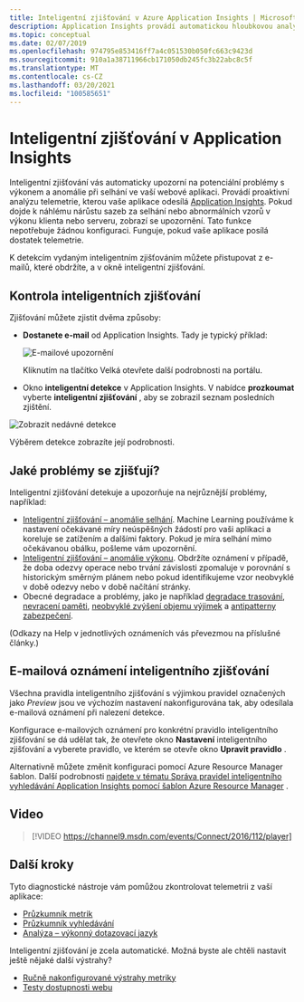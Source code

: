 ```yaml
---
title: Inteligentní zjišťování v Azure Application Insights | Microsoft Docs
description: Application Insights provádí automatickou hloubkovou analýzu telemetrie aplikací a upozorňuje na potenciální problémy.
ms.topic: conceptual
ms.date: 02/07/2019
ms.openlocfilehash: 974795e853416ff7a4c051530b050fc663c9423d
ms.sourcegitcommit: 910a1a38711966cb171050db245fc3b22abc8c5f
ms.translationtype: MT
ms.contentlocale: cs-CZ
ms.lasthandoff: 03/20/2021
ms.locfileid: "100585651"
---
```

# <a name="smart-detection-in-application-insights"></a>Inteligentní zjišťování v Application Insights
 Inteligentní zjišťování vás automaticky upozorní na potenciální problémy s výkonem a anomálie při selhání ve vaší webové aplikaci. Provádí proaktivní analýzu telemetrie, kterou vaše aplikace odesílá [Application Insights](./app-insights-overview.md). Pokud dojde k náhlému nárůstu sazeb za selhání nebo abnormálních vzorů v výkonu klienta nebo serveru, zobrazí se upozornění. Tato funkce nepotřebuje žádnou konfiguraci. Funguje, pokud vaše aplikace posílá dostatek telemetrie.

K detekcím vydaným inteligentním zjišťováním můžete přistupovat z e-mailů, které obdržíte, a v okně inteligentní zjišťování.

## <a name="review-your-smart-detections"></a>Kontrola inteligentních zjišťování
Zjišťování můžete zjistit dvěma způsoby:

* **Dostanete e-mail** od Application Insights. Tady je typický příklad:
  
    ![E-mailové upozornění](./media/proactive-diagnostics/03.png)
  
    Kliknutím na tlačítko Velká otevřete další podrobnosti na portálu.
* Okno **inteligentní detekce** v Application Insights. V nabídce **prozkoumat** vyberte **inteligentní zjišťování** , aby se zobrazil seznam posledních zjištění.

![Zobrazit nedávné detekce](./media/proactive-diagnostics/04.png)

Výběrem detekce zobrazíte její podrobnosti.

## <a name="what-problems-are-detected"></a>Jaké problémy se zjišťují?
Inteligentní zjišťování detekuje a upozorňuje na nejrůznější problémy, například:

* [Inteligentní zjišťování – anomálie selhání](./proactive-failure-diagnostics.md). Machine Learning používáme k nastavení očekávané míry neúspěšných žádostí pro vaši aplikaci a koreluje se zatížením a dalšími faktory. Pokud je míra selhání mimo očekávanou obálku, pošleme vám upozornění.
* [Inteligentní zjišťování – anomálie výkonu](./proactive-performance-diagnostics.md). Obdržíte oznámení v případě, že doba odezvy operace nebo trvání závislosti zpomaluje v porovnání s historickým směrným plánem nebo pokud identifikujeme vzor neobvyklé v době odezvy nebo v době načítání stránky.   
* Obecné degradace a problémy, jako je například [degradace trasování](./proactive-trace-severity.md), [nevracení paměti](./proactive-potential-memory-leak.md), [neobvyklé zvýšení objemu výjimek](./proactive-exception-volume.md) a [antipatterny zabezpečení](./proactive-application-security-detection-pack.md).

(Odkazy na Help v jednotlivých oznámeních vás převezmou na příslušné články.)

## <a name="smart-detection-email-notifications"></a>E-mailová oznámení inteligentního zjišťování

Všechna pravidla inteligentního zjišťování s výjimkou pravidel označených jako _Preview_ jsou ve výchozím nastavení nakonfigurována tak, aby odesílala e-mailová oznámení při nalezení detekce.

Konfigurace e-mailových oznámení pro konkrétní pravidlo inteligentního zjišťování se dá udělat tak, že otevřete okno **Nastavení** inteligentního zjišťování a vyberete pravidlo, ve kterém se otevře okno **Upravit pravidlo** .

Alternativně můžete změnit konfiguraci pomocí Azure Resource Manager šablon. Další podrobnosti [najdete v tématu Správa pravidel inteligentního vyhledávání Application Insights pomocí šablon Azure Resource Manager](./proactive-arm-config.md) .

## <a name="video"></a>Video

> [!VIDEO https://channel9.msdn.com/events/Connect/2016/112/player]

## <a name="next-steps"></a>Další kroky
Tyto diagnostické nástroje vám pomůžou zkontrolovat telemetrii z vaší aplikace:

* [Průzkumník metrik](../essentials/metrics-charts.md)
* [Průzkumník vyhledávání](./diagnostic-search.md)
* [Analýza – výkonný dotazovací jazyk](../logs/log-analytics-tutorial.md)

Inteligentní zjišťování je zcela automatické. Možná byste ale chtěli nastavit ještě nějaké další výstrahy?

* [Ručně nakonfigurované výstrahy metriky](../alerts/alerts-log.md)
* [Testy dostupnosti webu](./monitor-web-app-availability.md)